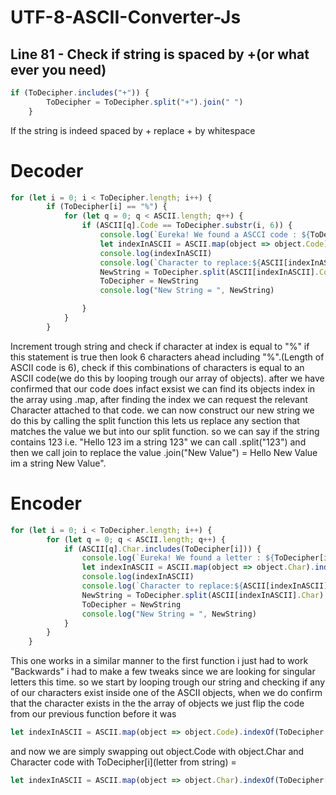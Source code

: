 # UTF-8-ASCII-Converter-Js

## Line 81 - Check if string is spaced by +(or what ever you need)
```javascript
if (ToDecipher.includes("+")) {
        ToDecipher = ToDecipher.split("+").join(" ")
    }
```
If the string is indeed spaced by + replace + by whitespace

# Decoder
```javascript
for (let i = 0; i < ToDecipher.length; i++) {
        if (ToDecipher[i] == "%") {
            for (let q = 0; q < ASCII.length; q++) {
                if (ASCII[q].Code == ToDecipher.substr(i, 6)) {
                    console.log(`Eureka! We found a ASCCI code : ${ToDecipher.substr(i, 6)}`)
                    let indexInASCII = ASCII.map(object => object.Code).indexOf(ToDecipher.substr(i, 6));
                    console.log(indexInASCII)
                    console.log(`Character to replace:${ASCII[indexInASCII].Code} --> ${ASCII[indexInASCII].Char}`)
                    NewString = ToDecipher.split(ASCII[indexInASCII].Code).join(ASCII[indexInASCII].Char)
                    ToDecipher = NewString
                    console.log("New String = ", NewString)

                }
            }
        }
```
Increment trough string and check if character at index is equal to "%" if this statement is true then look 6 characters ahead including "%".(Length of ASCII code is 6), check if this combinations of characters is equal to an ASCII code(we do this by looping trough our array of objects). after we have confirmed that our code does infact exsist we can find its objects index in the array using .map, after finding the index we can request the relevant Character attached to that code.
we can now construct our new string we do this by calling the split function this lets us replace any section that matches the value we but into our split function. so we can say if the string contains 123 i.e. "Hello 123 im a string 123" we can call .split("123") and then we call join to replace the value .join("New Value") = Hello New Value im a string New Value".


# Encoder
```javascript
for (let i = 0; i < ToDecipher.length; i++) {
        for (let q = 0; q < ASCII.length; q++) {
            if (ASCII[q].Char.includes(ToDecipher[i])) {
                console.log(`Eureka! We found a letter : ${ToDecipher[i]}`)
                let indexInASCII = ASCII.map(object => object.Char).indexOf(ToDecipher[i]);
                console.log(indexInASCII)
                console.log(`Character to replace:${ASCII[indexInASCII].Char} --> ${ASCII[indexInASCII].Code}`)
                NewString = ToDecipher.split(ASCII[indexInASCII].Char).join(ASCII[indexInASCII].Code)
                ToDecipher = NewString
                console.log("New String = ", NewString)
            }
        }
    }
```

This one works in a similar manner to the first function i just had to work "Backwards" i had to make a few tweaks since we are looking for singular letters this time. so we start by looping trough our string and checking if any of our characters exist inside one of the ASCII objects, when we do confirm that the character exists in the the array of objects we just flip the code from our previous function before it was 
```javascript 
let indexInASCII = ASCII.map(object => object.Code).indexOf(ToDecipher.substr(i, 6));
```
 and now we are simply swapping out object.Code with object.Char and Character code with ToDecipher[i](letter from string) = 
```javascript
let indexInASCII = ASCII.map(object => object.Char).indexOf(ToDecipher[i]);```
